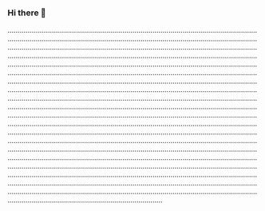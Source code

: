 ### Hi there 👋

.............................................................................................................................................................................................................................................................................................................................................................................................................................................................................................................................................................................................................................................................................................................................................................................................................................................................................................................................................................................................................................................................................................................................................................................................................................................................................................................................................................................................................................................................................................................................................................................................................................................................................................................................................................................................................................................................................................................................................................................................................................................................................................................................................................................................................................................................................................................................................................................................................................................................................................................................................................................................................................................................